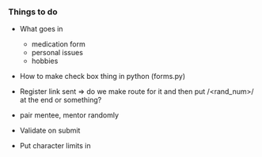### Things to do ###
* What goes in 
    - medication form
    - personal issues
    - hobbies

* How to make check box thing in python (forms.py)
* Register link sent => do we make route for it and then put /<rand_num>/ at the end or something?
* pair mentee, mentor randomly
* Validate on submit
* Put character limits in


